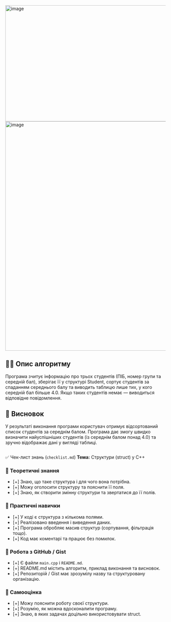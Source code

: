 <img width="1150" height="365" alt="image" src="https://github.com/user-attachments/assets/1c7f74ae-987f-4abe-bbb4-ab808a77e748" />
<img width="1704" height="721" alt="image" src="https://github.com/user-attachments/assets/04607774-e5c1-40ff-9cd7-7e535cf032e3" />


## 🧠🧩 Опис алгоритму
Програма зчитує інформацію про трьох студентів (ПІБ, номер групи та середній бал), зберігає її у структурі Student, сортує студентів за спаданням середнього балу та виводить таблицю лише тих, у кого середній бал більше 4.0.
Якщо таких студентів немає — виводиться відповідне повідомлення.

## 📝 Висновок  
У результаті виконання програми користувач отримує відсортований список студентів за середнім балом. Програма дає змогу швидко визначити найуспішніших студентів (із середнім балом понад 4.0) та зручно відображає дані у вигляді таблиці.
## 


✅  Чек-лист знань (`checklist.md`)
**Тема:** Структури (struct) у C++
### 🔹 Теоретичні знання
- [+] Знаю, що таке структура і для чого вона потрібна.  
- [+] Можу оголосити структуру та пояснити її поля.  
- [+] Знаю, як створити змінну структури та звертатися до її полів.  

### 🔹 Практичні навички
- [+] У коді є структура з кількома полями.  
- [+] Реалізовано введення і виведення даних.  
- [+] Програма обробляє масив структур (сортування, фільтрація тощо).  
- [+] Код має коментарі та працює без помилок.  

### 🔹 Робота з GitHub / Gist
- [+] Є файли `main.cpp` і `README.md`.  
- [+] README.md містить алгоритм, приклад виконання та висновок.  
- [+] Репозиторій / Gist має зрозумілу назву та структуровану організацію.  

### 🔹 Самооцінка
- [+] Можу пояснити роботу своєї структури.  
- [+] Розумію, як можна вдосконалити програму.  
- [+] Знаю, в яких задачах доцільно використовувати struct.

